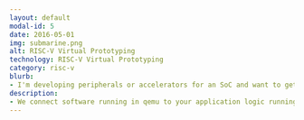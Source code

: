 ```yaml
---
layout: default
modal-id: 5
date: 2016-05-01
img: submarine.png
alt: RISC-V Virtual Prototyping
technology: RISC-V Virtual Prototyping
category: risc-v
blurb:
- I'm developing peripherals or accelerators for an SoC and want to get a jump start on software development
description:
- We connect software running in qemu to your application logic running in a simulator or FPGA.
---
```


